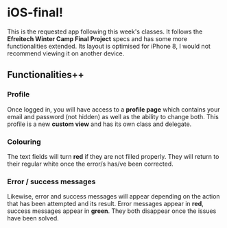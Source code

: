 # iOS-final!

This is the requested app following this week's classes. It follows the  **Efreitech Winter Camp Final Project** specs and has some more functionalities extended. Its layout is optimised for iPhone 8, I would not recommend viewing it on another device.


## Functionalities++

### Profile

Once logged in, you will have access to a **profile page** which contains your email and password (not hidden) as well as the ability to change both. This profile is a new **custom view** and has its own class and delegate.

### Colouring

The text fields will turn **red** if they are not filled properly. They will return to their regular white once the error/s has/ve been corrected.

### Error / success messages

Likewise, error and success messages will appear depending on the action that has been attempted and its result. Error messages appear in **red**, success messages appear in **green**. They both disappear once the issues have been solved.
